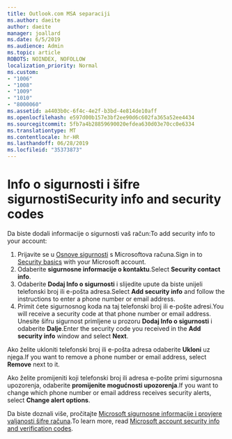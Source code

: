 ```yaml
---
title: Outlook.com MSA separaciji
ms.author: daeite
author: daeite
manager: joallard
ms.date: 6/5/2019
ms.audience: Admin
ms.topic: article
ROBOTS: NOINDEX, NOFOLLOW
localization_priority: Normal
ms.custom:
- "1006"
- "1008"
- "1009"
- "1010"
- "8000060"
ms.assetid: a4403b0c-6f4c-4e2f-b3bd-4e814de10aff
ms.openlocfilehash: e597d00b157e3bf2ee90d6c602fa365a52ee4434
ms.sourcegitcommit: 5fb7a4b28859690020efdea630d03e70cc0e6334
ms.translationtype: MT
ms.contentlocale: hr-HR
ms.lasthandoff: 06/28/2019
ms.locfileid: "35373873"
---
```

# <a name="security-info-and-security-codes"></a><span data-ttu-id="79a78-102">Info o sigurnosti i šifre sigurnosti</span><span class="sxs-lookup"><span data-stu-id="79a78-102">Security info and security codes</span></span>

<span data-ttu-id="79a78-103">Da biste dodali informacije o sigurnosti vaš račun:</span><span class="sxs-lookup"><span data-stu-id="79a78-103">To add security info to your account:</span></span>

1. <span data-ttu-id="79a78-104">Prijavite se u [Osnove sigurnosti](https://account.microsoft.com/security) s Microsoftova računa.</span><span class="sxs-lookup"><span data-stu-id="79a78-104">Sign in to [Security basics](https://account.microsoft.com/security) with your Microsoft account.</span></span>
1. <span data-ttu-id="79a78-105">Odaberite **sigurnosne informacije o kontaktu**.</span><span class="sxs-lookup"><span data-stu-id="79a78-105">Select **Security contact info**.</span></span>
1. <span data-ttu-id="79a78-106">Odaberite **Dodaj Info o sigurnosti** i slijedite upute da biste unijeli telefonski broj ili e-pošta adresa.</span><span class="sxs-lookup"><span data-stu-id="79a78-106">Select **Add security info** and follow the instructions to enter a phone number or email address.</span></span>
1. <span data-ttu-id="79a78-107">Primit ćete sigurnosnog koda na taj telefonski broj ili e-pošte adresi.</span><span class="sxs-lookup"><span data-stu-id="79a78-107">You will receive a security code at that phone number or email address.</span></span> <span data-ttu-id="79a78-108">Unesite šifru sigurnost primljene u prozoru **Dodaj Info o sigurnosti** i odaberite **Dalje**.</span><span class="sxs-lookup"><span data-stu-id="79a78-108">Enter the security code you received in the **Add security info** window and select **Next**.</span></span>

<span data-ttu-id="79a78-109">Ako želite ukloniti telefonski broj ili e-pošta adresa odaberite **Ukloni** uz njega.</span><span class="sxs-lookup"><span data-stu-id="79a78-109">If you want to remove a phone number or email address, select **Remove** next to it.</span></span>

<span data-ttu-id="79a78-110">Ako želite promijeniti koji telefonski broj ili adresa e-pošte primi sigurnosna upozorenja, odaberite **promijenite mogućnosti upozorenja**.</span><span class="sxs-lookup"><span data-stu-id="79a78-110">If you want to change which phone number or email address receives security alerts, select **Change alert options**.</span></span>

<span data-ttu-id="79a78-111">Da biste doznali više, pročitajte [Microsoft sigurnosne informacije i provjere valjanosti šifre računa](https://support.microsoft.com/help/12428/).</span><span class="sxs-lookup"><span data-stu-id="79a78-111">To learn more, read [Microsoft account security info and verification codes](https://support.microsoft.com/help/12428/).</span></span>